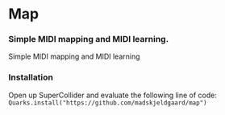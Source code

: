 # Map

### Simple MIDI mapping and MIDI learning.

Simple MIDI mapping and MIDI learning

### Installation

Open up SuperCollider and evaluate the following line of code:
`Quarks.install("https://github.com/madskjeldgaard/map")`
